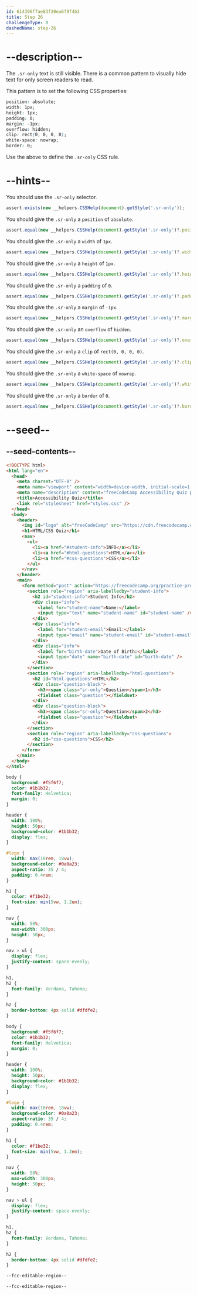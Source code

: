 ```yaml
---
id: 614396f7ae83f20ea6f9f4b3
title: Step 26
challengeType: 0
dashedName: step-26
---
```


# --description--

The `.sr-only` text is still visible. There is a common pattern to visually hide text for only screen readers to read.

This pattern is to set the following CSS properties:

```css
position: absolute;
width: 1px;
height: 1px;
padding: 0;
margin: -1px;
overflow: hidden;
clip: rect(0, 0, 0, 0);
white-space: nowrap;
border: 0;
```

Use the above to define the `.sr-only` CSS rule.

# --hints--

You should use the `.sr-only` selector.

```js
assert.exists(new __helpers.CSSHelp(document).getStyle('.sr-only'));
```

You should give the `.sr-only` a `position` of `absolute`.

```js
assert.equal(new __helpers.CSSHelp(document).getStyle('.sr-only')?.position, 'absolute');
```

You should give the `.sr-only` a `width` of `1px`.

```js
assert.equal(new __helpers.CSSHelp(document).getStyle('.sr-only')?.width, '1px');
```

You should give the `.sr-only` a `height` of `1px`.

```js
assert.equal(new __helpers.CSSHelp(document).getStyle('.sr-only')?.height, '1px');
```

You should give the `.sr-only` a `padding` of `0`.

```js
assert.equal(new __helpers.CSSHelp(document).getStyle('.sr-only')?.padding, '0px');
```

You should give the `.sr-only` a `margin` of `-1px`.

```js
assert.equal(new __helpers.CSSHelp(document).getStyle('.sr-only')?.margin, '-1px');
```

You should give the `.sr-only` an `overflow` of `hidden`.

```js
assert.equal(new __helpers.CSSHelp(document).getStyle('.sr-only')?.overflow, 'hidden');
```

You should give the `.sr-only` a `clip` of `rect(0, 0, 0, 0)`.

```js
assert.equal(new __helpers.CSSHelp(document).getStyle('.sr-only')?.clip, 'rect(0px, 0px, 0px, 0px)');
```

You should give the `.sr-only` a `white-space` of `nowrap`.

```js
assert.equal(new __helpers.CSSHelp(document).getStyle('.sr-only')?.whiteSpace, 'nowrap');
```

You should give the `.sr-only` a `border` of `0`.

```js
assert.equal(new __helpers.CSSHelp(document).getStyle('.sr-only')?.borderWidth, '0px');
```

# --seed--

## --seed-contents--

```html
<!DOCTYPE html>
<html lang="en">
  <head>
    <meta charset="UTF-8" />
    <meta name="viewport" content="width=device-width, initial-scale=1.0" />
    <meta name="description" content="freeCodeCamp Accessibility Quiz practice project" />
    <title>Accessibility Quiz</title>
    <link rel="stylesheet" href="styles.css" />
  </head>
  <body>
    <header>
      <img id="logo" alt="freeCodeCamp" src="https://cdn.freecodecamp.org/platform/universal/fcc_primary.svg">
      <h1>HTML/CSS Quiz</h1>
      <nav>
        <ul>
          <li><a href="#student-info">INFO</a></li>
          <li><a href="#html-questions">HTML</a></li>
          <li><a href="#css-questions">CSS</a></li>
        </ul>
      </nav>
    </header>
    <main>
      <form method="post" action="https://freecodecamp.org/practice-project/accessibility-quiz">
        <section role="region" aria-labelledby="student-info">
          <h2 id="student-info">Student Info</h2>
          <div class="info">
            <label for="student-name">Name:</label>
            <input type="text" name="student-name" id="student-name" />
          </div>
          <div class="info">
            <label for="student-email">Email:</label>
            <input type="email" name="student-email" id="student-email" />
          </div>
          <div class="info">
            <label for="birth-date">Date of Birth:</label>
            <input type="date" name="birth-date" id="birth-date" />
          </div>
        </section>
        <section role="region" aria-labelledby="html-questions">
          <h2 id="html-questions">HTML</h2>
          <div class="question-block">
            <h3><span class="sr-only">Question</span>1</h3>
            <fieldset class="question"></fieldset>
          </div>
          <div class="question-block">
            <h3><span class="sr-only">Question</span>2</h3>
            <fieldset class="question"></fieldset>
          </div>
        </section>
        <section role="region" aria-labelledby="css-questions">
          <h2 id="css-questions">CSS</h2>
        </section>
      </form>
    </main>
  </body>
</html>

```

```css
body {
  background: #f5f6f7;
  color: #1b1b32;
  font-family: Helvetica;
  margin: 0;
}

header {
  width: 100%;
  height: 50px;
  background-color: #1b1b32;
  display: flex;
}

#logo {
  width: max(10rem, 18vw);
  background-color: #0a0a23;
  aspect-ratio: 35 / 4;
  padding: 0.4rem;
}

h1 {
  color: #f1be32;
  font-size: min(5vw, 1.2em);
}

nav {
  width: 50%;
  max-width: 300px;
  height: 50px;
}

nav > ul {
  display: flex;
  justify-content: space-evenly;
}

h1,
h2 {
  font-family: Verdana, Tahoma;
}

h2 {
  border-bottom: 4px solid #dfdfe2;
}

```

```css
body {
  background: #f5f6f7;
  color: #1b1b32;
  font-family: Helvetica;
  margin: 0;
}

header {
  width: 100%;
  height: 50px;
  background-color: #1b1b32;
  display: flex;
}

#logo {
  width: max(10rem, 18vw);
  background-color: #0a0a23;
  aspect-ratio: 35 / 4;
  padding: 0.4rem;
}

h1 {
  color: #f1be32;
  font-size: min(5vw, 1.2em);
}

nav {
  width: 50%;
  max-width: 300px;
  height: 50px;
}

nav > ul {
  display: flex;
  justify-content: space-evenly;
}

h1,
h2 {
  font-family: Verdana, Tahoma;
}

h2 {
  border-bottom: 4px solid #dfdfe2;
}

--fcc-editable-region--

--fcc-editable-region--

```
